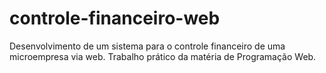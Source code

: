 # controle-financeiro-web
Desenvolvimento de um sistema para o controle financeiro de uma microempresa via web. Trabalho prático da matéria de Programação Web.
